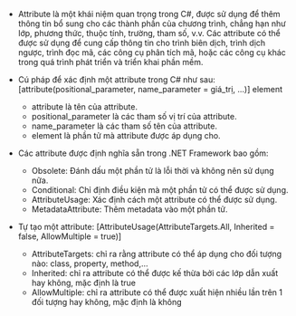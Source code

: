 - Attribute là một khái niệm quan trọng trong C#, được sử dụng để thêm thông tin bổ sung cho các thành phần của chương trình, chẳng hạn như lớp, phương thức, thuộc tính, trường, tham số, v.v. Các attribute có thể được sử dụng để cung cấp thông tin cho trình biên dịch, trình dịch ngược, trình đọc mã, các công cụ phân tích mã, hoặc các công cụ khác trong quá trình phát triển và triển khai phần mềm.
- Cú pháp để xác định một attribute trong C# như sau:
[attribute(positional_parameter, name_parameter = giá_trị, ...)] element
    + attribute là tên của attribute.
    + positional_parameter là các tham số vị trí của attribute.
    + name_parameter là các tham số tên của attribute.
    + element là phần tử mà attribute được áp dụng cho.

- Các attribute được định nghĩa sẵn trong .NET Framework bao gồm:
    + Obsolete: Đánh dấu một phần tử là lỗi thời và không nên sử dụng nữa.
    + Conditional: Chỉ định điều kiện mà một phần tử có thể được sử dụng.
    + AttributeUsage: Xác định cách một attribute có thể được sử dụng.
    + MetadataAttribute: Thêm metadata vào một phần tử.

- Tự tạo một attribute:
[AttributeUsage(AttributeTargets.All, Inherited = false, AllowMultiple = true)]
    + AttributeTargets: chỉ ra rằng attribute có thể áp dụng cho đối tượng nào: class, property, method,...
    + Inherited: chỉ ra attribute có thể được kế thừa bởi các lớp dẫn xuất hay không, mặc định là true
    + AllowMultiple: chỉ ra attribute có thể được xuất hiện nhiều lần trên 1 đối tượng hay không, mặc định là không
    